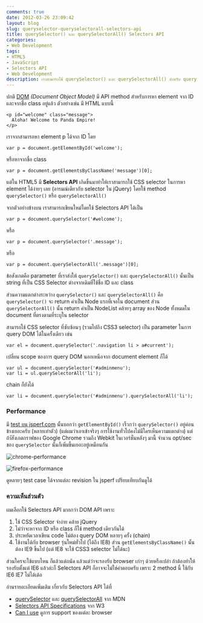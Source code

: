 ```yaml
---
comments: true
date: 2012-03-26 23:09:42
layout: blog
slug: queryselector-queryselectorall-selectors-api
title: querySelector() และ querySelectorAll() Selectors API
categories:
- Web Development
tags:
- HTML5
- JavaScript
- Selectors API
- Web Development
description: เราสามารถใช้ querySelector() และ querySelectorAll() สำหรับ query DOM element โดยใช้ CSS selector ได้อย่างสะดวกใจ คล้าย selector ของ jQuery ครับ
---
```


ปกติ [DOM](http://www.w3.org/DOM/) _(Document Object Model)_ มี API method สำหรับการหา element จาก ID และจากชื่อ class อยู่แล้ว ตัวอย่างเช่น มี HTML แบบนี้

<pre><code class="language-markup">&lt;p id="welcome" class="message"&gt;
  Aloha! Welcome to Panda Empire!
&lt;/p&gt;</code></pre>

เราจากสามารถหา element p ได้จาก ID โดย

<pre><code class="language-javascript">var p = document.getElementById('welcome');</code></pre>

หรือหาจากชื่อ class

<pre><code class="language-javascript">var p = document.getElementsByClassName('message')[0];</code></pre>


แต่ใน HTML5 มี **Selectors API** เกิดขึ้นมาทำให้เราสามารถใช้ CSS selector ในการหา element ได้ง่ายๆ เลย (อารมณ์เดียวกับ selector ใน jQuery) โดยใช้ method `querySelector()` หรือ `querySelectorAll()`

จากตัวอย่างข้างบน เราสามารถเขียนใหม่โดยใช้ Selectors API ได้เป็น

<pre><code class="language-javascript">var p = document.querySelector('#welcome');</code></pre>

หรือ

<pre><code class="language-javascript">var p = document.querySelector('.message');</code></pre>

หรือ

<pre><code class="language-javascript">var p = document.querySelectorAll('.message')[0];</code></pre>


ข้อสังเกตคือ parameter ที่เราส่งให้ `querySelector()` และ `querySelectorAll()` นั้นเป็น string ที่เป็น CSS Selector ต่างจากเดิมที่ใช้ชื่อ ID และ class

ส่วนความแตกต่างระหว่าง `querySelector()` และ `querySelectorAll()` คือ `querySelector()` จะ return ค่าเป็น Node แรกที่เจอใน document ส่วน `querySelectorAll()` นั้น return ค่าเป็น NodeList คล้ายๆ array ของ Node ทั้งหมดใน document ที่ตรงตามที่ระบุใน selector

สามารถใช้ CSS selector ที่ซับซ้อนๆ (รวมไปถึง CSS3 selector) เป็น parameter ในการ query DOM ได้ในครั้งเดียว เช่น


<pre><code class="language-javascript">var el = document.querySelector('.navigation li > a#current');</code></pre>

เปลี่ยน scope ของการ query DOM นอกเหนือจาก document element ก็ได้

<pre><code class="language-javascript">var ul = document.querySelector('#adminmenu');
var li = ul.querySelectorAll('li');</code></pre>

chain ก็ยังได้

<pre><code class="language-javascript">var li = document.querySelector('#adminmenu').querySelectorAll('li');</code></pre>


### Performance

มี [test บน jsperf.com](http://jsperf.com/getelementbyid-vs-queryselector) นั้นบอกว่า `getElementById()` เร็วกว่า `querySelector()` อยู่ค่อนข้างเยอะครับ (หลายเท่าตัว) (แต่ผมว่าเอาเข้าจริงๆ การใช้งานทั่วไปคงไม่มีใครเห็นความแตกต่าง) แต่ถ้าัสังเกตกราฟของ Google Chrome รวมถึง Webkit ในเวอร์ชั่นหลังๆ มานี้ จำนวน opt/sec ของ `querySelector` นั้นก็เพิ่มขึ้นเยอะอยู่เหมือนกัน

![chrome-performance](http://farm9.staticflickr.com/8384/8536143624_42b62d563a_z.jpg)

![firefox-performance](http://farm9.staticflickr.com/8095/8535036869_57d8d41523_z.jpg)

ดูหลายๆ test case ได้จากแต่ละ revision ใน jsperf เปรียบเทียบกันดูได้

### ความเห็นส่วนตัว

ผมเลือกใช้ Selectors API มากกว่า DOM API เพราะ

1. ใช้ CSS Selector จำง่าย คล้าย jQuery
2. ไม่ว่าจะหาจาก ID หรือ class ก็ใช้ method เดียวกันได้
3. ประหยัดเวลาเขียน code ไม่ต้อง query DOM หลายๆ ครั้ง (chain)
4. ใช้งานได้กับ browser รุ่นใหม่ทั่วไป (ได้ถึง IE8) ส่วน `getElementsByClassName()` นั้นต้อง IE9 ขึ้นไป (แต่ IE8 จะใช้ CSS3 selector ไม่ได้นะ)

ส่วนใครจะใช้แบบไหน ก็แล้วแต่ถนัด แล้วแต่ว่าจะรองรับ browser เก่าๆ ด้วยหรือเปล่า ถ้าต้องทำให้รองรับตั้งแต่ IE6 แล้วล่ะก็ Selectors API ก็อาจจะไม่ใช่คำตอบครับ เพราะ 2 method นี้ ใช้กับ IE6 IE7 ไม่ได้เด้อ

อ่านรายละเอียดเพิ่มเติม เกี่ยวกับ Selectors API ได้ที่


* [querySelector](https://developer.mozilla.org/En/DOM/Document.querySelector) และ [querySelectorAll](https://developer.mozilla.org/en/DOM/document.querySelectorAll) จาก MDN
* [Selectors API Specifications](http://www.w3.org/TR/selectors-api/) จาก W3
* [Can I use](http://caniuse.com/#search=querySelector) ดูการ support ของแต่ละ browser